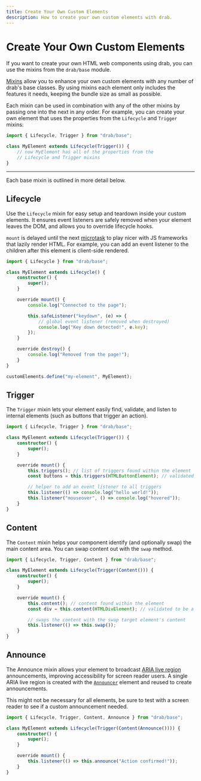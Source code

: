 ```yaml
---
title: Create Your Own Custom Elements
description: How to create your own custom elements with drab.
---
```


# Create Your Own Custom Elements

If you want to create your own HTML web components using drab, you can use the mixins from the `drab/base` module.

[Mixins](https://www.typescriptlang.org/docs/handbook/mixins.html) allow you to enhance your own custom elements with any number of drab's base classes. By using mixins each element only includes the features it needs, keeping the bundle size as small as possible.

Each mixin can be used in combination with any of the other mixins by passing one into the next in any order. For example, you can create your own element that uses the properties from the `Lifecycle` and `Trigger` mixins:

```ts
import { Lifecycle, Trigger } from "drab/base";

class MyElement extends Lifecycle(Trigger()) {
	// now MyElement has all of the properties from the
	// Lifecycle and Trigger mixins
}
```

---

Each base mixin is outlined in more detail below.

## Lifecycle

Use the `Lifecycle` mixin for easy setup and teardown inside your custom elements. It ensures event listeners are safely removed when your element leaves the DOM, and allows you to override lifecycle hooks.

`mount` is delayed until the next [microtask](https://developer.mozilla.org/en-US/docs/Web/API/Window/queueMicrotask) to play nicer with JS frameworks that lazily render HTML. For example, you can add an event listener to the children after this element is client-side rendered.

```ts
import { Lifecycle } from "drab/base";

class MyElement extends Lifecycle() {
	constructor() {
		super();
	}

	override mount() {
		console.log("Connected to the page");

		this.safeListener("keydown", (e) => {
			// global event listener (removed when destroyed)
			console.log("Key down detected!", e.key);
		});
	}

	override destroy() {
		console.log("Removed from the page!");
	}
}

customElements.define("my-element", MyElement);
```

## Trigger

The `Trigger` mixin lets your element easily find, validate, and listen to internal elements (such as buttons that trigger an action).

```ts
import { Lifecycle, Trigger } from "drab/base";

class MyElement extends Lifecycle(Trigger()) {
	constructor() {
		super();
	}

	override mount() {
		this.triggers(); // list of triggers found within the element
		const buttons = this.triggers(HTMLButtonElement); // validated to be buttons

		// helper to add an event listener to all triggers
		this.listener(() => console.log("hello world!"));
		this.listener("mouseover", () => console.log("hovered"));
	}
}
```

## Content

The `Content` mixin helps your component identify (and optionally swap) the main content area. You can swap content out with the `swap` method.

```ts
import { Lifecycle, Trigger, Content } from "drab/base";

class MyElement extends Lifecycle(Trigger(Content())) {
	constructor() {
		super();
	}

	override mount() {
		this.content(); // content found within the element
		const div = this.content(HTMLDivElement); // validated to be a div

		// swaps the content with the swap target element's content
		this.listener(() => this.swap());
	}
}
```

## Announce

The Announce mixin allows your element to broadcast [ARIA live region](https://www.sarasoueidan.com/blog/accessible-notifications-with-aria-live-regions-part-1) announcements, improving accessibility for screen reader users. A single ARIA live region is created with the [`Announcer`](/elements/announcer/) element and reused to create announcements.

This might not be necessary for all elements, be sure to test with a screen reader to see if a custom announcement needed.

```ts
import { Lifecycle, Trigger, Content, Announce } from "drab/base";

class MyElement extends Lifecycle(Trigger(Content(Announce()))) {
	constructor() {
		super();
	}

	override mount() {
		this.listener(() => this.announce("Action confirmed!"));
	}
}
```
